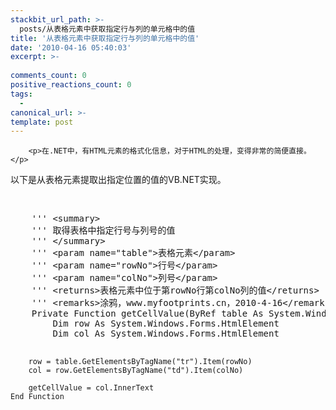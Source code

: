 ```yaml
---
stackbit_url_path: >-
  posts/从表格元素中获取指定行与列的单元格中的值
title: '从表格元素中获取指定行与列的单元格中的值'
date: '2010-04-16 05:40:03'
excerpt: >-
  
comments_count: 0
positive_reactions_count: 0
tags: 
  - 
canonical_url: >-
template: post
---
```


        <p>在.NET中，有HTML元素的格式化信息，对于HTML的处理，变得非常的简便直接。</p>
<p>以下是从表格元素提取出指定位置的值的VB.NET实现。</p>
<p>&nbsp;</p>
<pre class="brush: vb">    ''' &lt;summary&gt;
    ''' 取得表格中指定行号与列号的值
    ''' &lt;/summary&gt;
    ''' &lt;param name="table"&gt;表格元素&lt;/param&gt;
    ''' &lt;param name="rowNo"&gt;行号&lt;/param&gt;
    ''' &lt;param name="colNo"&gt;列号&lt;/param&gt;
    ''' &lt;returns&gt;表格元素中位于第rowNo行第colNo列的值&lt;/returns&gt;
    ''' &lt;remarks&gt;涂鸦，www.myfootprints.cn，2010-4-16&lt;/remarks&gt;
    Private Function getCellValue(ByRef table As System.Windows.Forms.HtmlElement, ByVal rowNo As Integer, ByVal colNo As Integer) As String
        Dim row As System.Windows.Forms.HtmlElement
        Dim col As System.Windows.Forms.HtmlElement

        row = table.GetElementsByTagName("tr").Item(rowNo)
        col = row.GetElementsByTagName("td").Item(colNo)

        getCellValue = col.InnerText
    End Function
</pre>
      